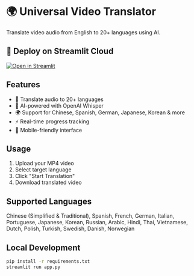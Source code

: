 # 🌍 Universal Video Translator

Translate video audio from English to 20+ languages using AI.

## 🚀 Deploy on Streamlit Cloud

[![Open in Streamlit](https://static.streamlit.io/badges/streamlit_badge_black_white.svg)](https://your-app-name.streamlit.app)

## Features
- 🎵 Translate audio to 20+ languages
- 🤖 AI-powered with OpenAI Whisper
- 🌍 Support for Chinese, Spanish, German, Japanese, Korean & more
- ⚡ Real-time progress tracking
- 📱 Mobile-friendly interface

## Usage
1. Upload your MP4 video
2. Select target language
3. Click "Start Translation"
4. Download translated video

## Supported Languages
Chinese (Simplified & Traditional), Spanish, French, German, Italian, Portuguese, Japanese, Korean, Russian, Arabic, Hindi, Thai, Vietnamese, Dutch, Polish, Turkish, Swedish, Danish, Norwegian

## Local Development
```bash
pip install -r requirements.txt
streamlit run app.py
